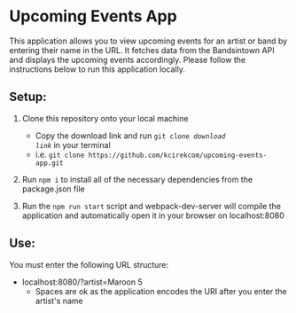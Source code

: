 # Upcoming Events App

This application allows you to view upcoming events for an artist or band by entering their name in the URL. It fetches data from the Bandsintown API and displays the upcoming events accordingly. Please follow the instructions below to run this application locally.

## Setup:

1. Clone this repository onto your local machine
    - Copy the download link and run <code>git clone <em>download link</em></code> in your terminal
    - i.e. `git clone https://github.com/kcirekcom/upcoming-events-app.git`

2. Run `npm i` to install all of the necessary dependencies from the package.json file

3. Run the `npm run start` script and webpack-dev-server will compile the application and automatically open it in your browser on localhost:8080

## Use:

You must enter the following URL structure:

- localhost:8080/?artist=Maroon 5
  - Spaces are ok as the application encodes the URI after you enter the artist's name
